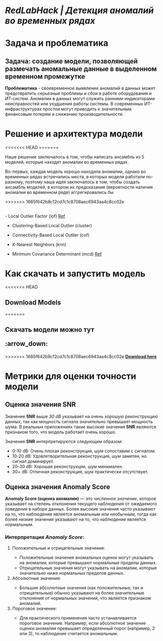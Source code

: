 <h1><i>RedLabHack | Детекция аномалий во временных рядах</i></h1>
<h1>Задача и проблематика</h1>
<h2>
  Задача: создание модели, позволяющей размечать аномальные данные в выделенном временном промежутке
</h2>
<p>
  <b>Проблематика</b> - своевременное выявление аномалий в данных может предотвратить серьезные проблемы и сбои в работе оборудования и ИТ-систем. 
  Аномалии в данных могут служить ранними индикаторами неисправностей или ухудшения работы системы. 
  В современных ИТ-инфраструктурах простои могут приводить к значительным финансовым потерям и снижению производительности.
</p>
<h1>Решение и архитектура модели</h1>
<<<<<<< HEAD
=======
<p>Наше решение заключалось в том, чтобы написать ансамбль из 5 моделей, которые находят аномалии во временных рядах.</p>
<p>Во-первых, каждая модель хорошо находила аномалии, однако во временных рядах встречались места, в которых модели работали по-разному, поэтому наша идея заключалось в том, чтобы создать ансамбль моделей, в котором их предсказания (вероятности наличия аномалии во временном ряде) аггрегировались бы</p>
>>>>>>> 1665f642b8c12cd7c1c8708aec6943aa4c8cc02e
<h2></h2>
- Local Outlier Factor (lof) <a href="https://scikit-learn.org/stable/auto_examples/neighbors/plot_lof_outlier_detection.html#:~:text=The%20Local%20Outlier%20Factor%20(LOF,with%20respect%20to%20its%20neighbors.">Ref</a>

- Clustering-Based Local Outlier (cluster)

- Connectivity-Based Local Outlier	(cof)

- K-Nearest Neighbors  (knn)

- Minimum Covariance Determinant (mcd) <a href="https://scikit-learn.org/stable/modules/generated/sklearn.covariance.MinCovDet.html"> Ref</a>
<h1>Как скачать и запустить модель</h1>
<<<<<<< HEAD
<h2>Download Models </h2>
=======
<h2>Скачать модели можно тут<p>:arrow_down:</p></h2>
>>>>>>> 1665f642b8c12cd7c1c8708aec6943aa4c8cc02e
<a href = "https://drive.google.com/file/d/1IrjoO7XTpBld4SzTkGnwtUcWiuTYF7fH/view?usp=drive_link" ><b>Download here </b> </a>
<h1>Метрики для оценки точности модели</h1>
<h2>Оценка значения <b>SNR</b></h2>

<p>Значение <b>SNR</b> выше <i>30 dB</i> указывает на очень хорошую реконструкцию данных, так как мощность сигнала значительно превышает мощность шума. В реальных приложениях такие высокие значения <b>SNR</b> являются признаком того, что модель работает очень хорошо.</p>

<p>Значения <b>SNR</b> интерпретируются следующим образом:</p>

<ul>
    <li>0-10 dB: Очень плохая реконструкция, шум сопоставим с сигналом.</li>
    <li>10-20 dB: Удовлетворительная реконструкция, шум заметен, но сигнал доминирует.</li>
    <li>20-30 dB: Хорошая реконструкция, шум минимален.</li>
    <li>30+ dB: Отличная реконструкция, шум практически отсутствует.</li>
</ul>

<h2>Оценка значения <b>Anomaly Score</b></h2>
<p><b>Anomaly Score (оценка аномалии)</b> — это <i>численное значение</i>, которое указывает на степень отклонения текущего наблюдения от ожидаемого поведения в наборе данных. Более высокие значения часто указывают на то, что наблюдение является аномальным или необычным, тогда как более низкие значения указывают на то, что наблюдение является нормальным.</p>

<h3>Интерпретация <i>Anomaly Score</i>:</h3>
<ol>
    <li>Положительные и отрицательные значения:</li>
    <ul>
        <li>Положительные значения аномальных оценок могут указывать на аномалии, которые превышают нормальные пределы данных.</li>
        <li>Отрицательные значения могут указывать на аномалии, которые значительно ниже нормальных пределов данных.</li>
    </ul>
    <li>Абсолютные значения:</li>
    <ul>
        <li>Большие абсолютные значения (как положительные, так и отрицательные) обычно указывают на более значительные отклонения от нормальных значений, что является признаком аномалий.</li>
    </ul>
    <li>Пороговое значение:</li>
    <ul>
        <li>Для практического применения часто устанавливается пороговое значение. Например, если абсолютное значение оценки аномалии превышает определенный порог (например, 2 или 3), то наблюдение считается аномальным.</li>
    </ul>
</ol>
